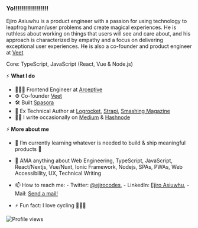 ### Yo!!!!!!!!!!!!!!!!!

Ejiro Asiuwhu is a product engineer with a passion for using technology to leapfrog human/user problems and create magical experiences. He is ruthless about working on things that users will see and care about, and his approach is characterized by empathy and a focus on delivering exceptional user experiences. He is also a co-founder and product engineer at [Veet](https://joinveet.com)


Core: TypeScript, JavaScript (React, Vue & Node.js)

⚡️ **What I do**
- 👨🏽‍💻 Frontend Engineer at [Arceptive](https://arceptive.com/)
- ⚙️ Co-founder [Veet](https://joinveet.com)
- 🛠 Built [Spasora](https://spasora.com/)
- 📝 Ex Technical Author at [Logrocket](https://blog.logrocket.com/author/ejiroasiuwhu/), [Strapi](https://strapi.io/user/ejiro-asiuwhu), [Smashing Magazine](https://www.smashingmagazine.com/author/ejiro-asiuwhu/)  
- ✍🏾 I write occasionally on [Medium](https://medium.com/@ejirocodes) & [Hashnode](https://ejiro.hashnode.dev/) 

⚡️ **More about me**
- 🌱 I’m currently learning whatever is needed to build & ship meaningful products 🚀 
- 💬 AMA anything about Web Engineering, TypeScript, JavaScript, React/Nextjs, Vue/Nuxt, Ionic Framework, Nodejs, SPAs, PWAs, Web Accessibility, UX, Technical Writing 
- 📫 How to reach me: - Twitter: [@ejirocodes](https://twitter.com/ejirocodes), - LinkedIn: [Ejiro Asiuwhu](https://www.linkedin.com/in/ejiro-asiuwhu), - Mail: [Send a mail!](mailto:ejiroasiuwhu10@gmail.com)

- ⚡ Fun fact: I love cycling 🚴🏾‍♂️

![Profile views](https://gpvc.arturio.dev/ejirocodes)
